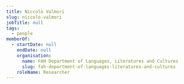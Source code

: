 ```yaml
---
title: Niccolò Valmori
slug: niccolo-valmori
jobTitle: null
tags:
  - people
memberOf:
  - startDate: null
    endDate: null
    organisation:
      name: FAH Department of Languages, Literatures and Cultures
      slug: fah-department-of-languages-literatures-and-cultures
    roleName: Researcher
---
```


